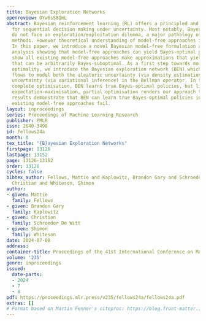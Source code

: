 ```yaml
---
title: Bayesian Exploration Networks
openreview: OYw6sS8QmL
abstract: Bayesian reinforcement learning (RL) offers a principled and elegant approach
  for sequential decision making under uncertainty. Most notably, Bayesian agents
  do not face an exploration/exploitation dilemma, a major pathology of frequentist
  methods. However theoretical understanding of model-free approaches is lacking.
  In this paper, we introduce a novel Bayesian model-free formulation and the first
  analysis showing that model-free approaches can yield Bayes-optimal policies. We
  show all existing model-free approaches make approximations that yield policies
  that can be arbitrarily Bayes-suboptimal. As a first step towards model-free Bayes
  optimality, we introduce the Bayesian exploration network (BEN) which uses normalising
  flows to model both the aleatoric uncertainty (via density estimation) and epistemic
  uncertainty (via variational inference) in the Bellman operator. In the limit of
  complete optimisation, BEN learns true Bayes-optimal policies, but like in variational
  expectation-maximisation, partial optimisation renders our approach tractable. Empirical
  results demonstrate that BEN can learn true Bayes-optimal policies in tasks where
  existing model-free approaches fail.
layout: inproceedings
series: Proceedings of Machine Learning Research
publisher: PMLR
issn: 2640-3498
id: fellows24a
month: 0
tex_title: "{B}ayesian Exploration Networks"
firstpage: 13126
lastpage: 13152
page: 13126-13152
order: 13126
cycles: false
bibtex_author: Fellows, Mattie and Kaplowitz, Brandon Gary and Schroeder De Witt,
  Christian and Whiteson, Shimon
author:
- given: Mattie
  family: Fellows
- given: Brandon Gary
  family: Kaplowitz
- given: Christian
  family: Schroeder De Witt
- given: Shimon
  family: Whiteson
date: 2024-07-08
address:
container-title: Proceedings of the 41st International Conference on Machine Learning
volume: '235'
genre: inproceedings
issued:
  date-parts:
  - 2024
  - 7
  - 8
pdf: https://proceedings.mlr.press/v235/fellows24a/fellows24a.pdf
extras: []
# Format based on Martin Fenner's citeproc: https://blog.front-matter.io/posts/citeproc-yaml-for-bibliographies/
---
```

